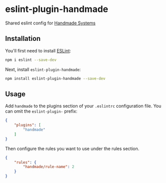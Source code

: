 # eslint-plugin-handmade

Shared eslint config for [Handmade Systems](https://handmade-systems.de/)

## Installation

You'll first need to install [ESLint](https://eslint.org/):

```sh
npm i eslint --save-dev
```

Next, install `eslint-plugin-handmade`:

```sh
npm install eslint-plugin-handmade --save-dev
```

## Usage

Add `handmade` to the plugins section of your `.eslintrc` configuration file. You can omit the `eslint-plugin-` prefix:

```json
{
    "plugins": [
        "handmade"
    ]
}
```


Then configure the rules you want to use under the rules section.

```json
{
    "rules": {
        "handmade/rule-name": 2
    }
}
```
